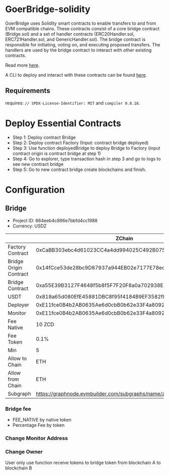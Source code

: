# GoerBridge-solidity

GoerBridge uses Solidity smart contracts to enable transfers to and from EVM compatible chains. These contracts consist of a core bridge contract (Bridge.sol) and a set of handler contracts (ERC20Handler.sol, ERC721Handler.sol, and GenericHandler.sol). The bridge contract is responsible for initiating, voting on, and executing proposed transfers. The handlers are used by the bridge contract to interact with other existing contracts.

Read more [here]().

A CLI to deploy and interact with these contracts can be found [here](https://github.com/tdkhoa2002/bridge-evm).

## Requirements
requires:   `// SPDX-License-Identifier: MIT` and `compiler 0.8.18`.

# Deploy Essential Contracts
- Step 1: Deploy contract Bridge
- Step 2: Deploy contract Factory (Input: contract bridge deployed)
- Step 3: Use function deployedBridge to deploy Bridge to Factory (input contract origin is contract bridge at step 1)
- Step 4: Go to explorer, type transaction hash in step 3 and go to logs to see new contract bridge
- Step 5: Go to new contract bridge create blockchains and finish.

# Configuration
## Bridge
- Project ID: 664eeb4c896e7bbfd4cc1988
- Currency: USDZ

 | | ZChain | Ethereum |
 |---|---|---|
 | Factory Contract | 0xCaBB303ebc4d61023CC4a4dd994025C492B075f9 | 0x10aCB3Dc7E4996a4aBED3F978B65B3c4Ac44b0D1 |
 | Bridge Origin Contract | 0x14fCce53de28bc9D87937a944EB02e7177E78ec9 | 0x9710230642a455e2cfaa6d2ebb0d8d62de9ba054 |
 | Bridge Contract | 0xa55E39B3127F4648f5b8f5F7F20F8a0a702938EE | 0xf6a9ed9844b4eabd13854a6d37ee845e30dff773 |
 | USDT | 0x818a65d080EfE45881DBC8f95f4184B9EF3582fD | 0xdac17f958d2ee523a2206206994597c13d831ec7 |
 | Deployer | 0xE11fce0B4b2AB0635Ae6d0cbB0b62e33F4a80924 | 0xE11fce0B4b2AB0635Ae6d0cbB0b62e33F4a80924 |
 | Monitor | 0xE11fce0B4b2AB0635Ae6d0cbB0b62e33F4a80924 | 0xE11fce0B4b2AB0635Ae6d0cbB0b62e33F4a80924 |
 | Fee Native | 10 ZCD | 0.0005 ETH |
 | Fee Token | 0.1% | 0% |
 | Min | 5 | 5 |
 | Allow to Chain | ETH | ZCHAINS |
 | Allow from Chain | ETH | ZCHAINS |
 | Subgraph | https://graphnode.evmbuilder.com/subgraphs/name/zchainbridge/graphql | https://api.studio.thegraph.com/query/81750/zchainbridge/version/latest |


### Bridge fee

- FEE_NATIVE by native token
- Percentage Fee by token

### Change Monitor Address

### Change Owner

User only use function receive tokens to bridge token from blockchain A to blockchain B
